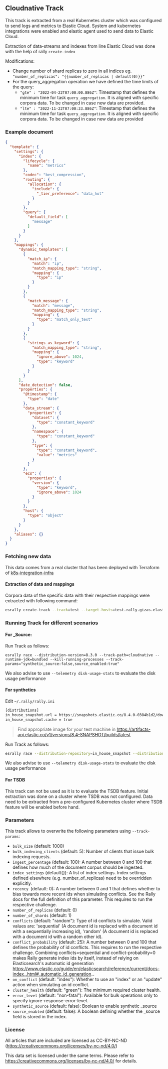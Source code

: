 ## Cloudnative Track

This track is extracted from a real Kubernetes cluster which was configured to send logs and metrics to Elastic Cloud.
System and kubernetes integrations were enabled and elastic agent used to send data to Elastic Cloud.

Extraction of data-streams and indexes from line Elastic Cloud was done with the help of rally `create-index`

Modifications:
* Change number of shard replicas to zero in all indices eg. `"number_of_replicas": "{{number_of_replicas | default(0)}}"`
*  For the query_aggregation operation we have defined the time limits of the query: 
   * `"gte" : "2022-04-22T07:00:00.886Z"`: Timestamp that defines the minimum time for task `query_aggregation`. It is aligned with specific corpora data. To be changed in case new data are provided.
   * `"lte" : "2022-11-22T07:00:33.886Z"`: Timestamp that defines the minimum time for task `query_aggregation`. It is aligned with specific corpora data. To be changed in case new data are provided

### Example document

```json
{
  "template": {
    "settings": {
      "index": {
        "lifecycle": {
          "name": "metrics"
        },
        "codec": "best_compression",
        "routing": {
          "allocation": {
            "include": {
              "_tier_preference": "data_hot"
            }
          }
        },
        "query": {
          "default_field": [
            "message"
          ]
        }
      }
    },
    "mappings": {
      "dynamic_templates": [
        {
          "match_ip": {
            "match": "ip",
            "match_mapping_type": "string",
            "mapping": {
              "type": "ip"
            }
          }
        },
        {
          "match_message": {
            "match": "message",
            "match_mapping_type": "string",
            "mapping": {
              "type": "match_only_text"
            }
          }
        },
        {
          "strings_as_keyword": {
            "match_mapping_type": "string",
            "mapping": {
              "ignore_above": 1024,
              "type": "keyword"
            }
          }
        }
      ],
      "date_detection": false,
      "properties": {
        "@timestamp": {
          "type": "date"
        },
        "data_stream": {
          "properties": {
            "dataset": {
              "type": "constant_keyword"
            },
            "namespace": {
              "type": "constant_keyword"
            },
            "type": {
              "type": "constant_keyword",
              "value": "metrics"
            }
          }
        },
        "ecs": {
          "properties": {
            "version": {
              "type": "keyword",
              "ignore_above": 1024
            }
          }
        },
        "host": {
          "type": "object"
        }
      }
    },
    "aliases": {}
  }
}
```


### Fetching new data

This data comes from a real cluster that has been deployed with Terraform of [k8s-integration-infra](https://github.com/elastic/k8s-integration-infra/tree/main/infra)

#### Extraction of data and mappings

Corpora data of the specific data with their respective mappings were extracted with following command:

```bash
esrally create-track --track=test --target-hosts=test.rally.gizas.elastic-observability-ocp.elastic.dev:9200 --client-options="use_ssl:true,verify_certs:false,ca_certs:false,basic_auth_user:'elastic',basic_auth_password:'C7GfaE950v74IwPZq6'" --datastreams="metrics-*, logs-*" --output-path=~/tracks
```

### Running Track for different scenarios

#### For _Source:
Run Track as follows:
```
esrally race --distribution-version=8.3.0 --track-path=cloudnative --runtime-jdk=bundled --kill-running-processes --track-params="synthetic_source:false,source_enabled:true"
```

We also advise to use `--telemetry disk-usage-stats` to evaluate the disk usage performance

#### For synthetics

Edit `~/.rally/rally.ini`

```bash
[distributions]
in_house_snapshot.url = https://snapshots.elastic.co/8.4.0-0384b1d2/downloads/elasticsearch/elasticsearch-8.4.0-SNAPSHOT-darwin-x86_64.tar.gz
in_house_snapshot.cache = true
```

> Find appropriate image for your test machine in https://artifacts-api.elastic.co/v1/versions/8.4-SNAPSHOT/builds/latest

Run Track as follows:

```bash
esrally race --distribution-repository=in_house_snapshot --distribution-version=8.4.0-SNAPSHOT --track-path=cloudnative --kill-running-processes --track-params="synthetic_source:true,source_enabled:true"
```

We also advise to use `--telemetry disk-usage-stats` to evaluate the disk usage performance

#### For TSDB 
This track can not be used as it is to evaluate the TSDB feature. Initial extraction was done on a cluster where TSDB was not configured. Data need to be extracted from a pre-configured Kubernetes cluster where TSDB feature will be enabled  before hand.

### Parameters

This track allows to overwrite the following parameters using `--track-params`:

* `bulk_size` (default: 1000)
* `bulk_indexing_clients` (default: 5): Number of clients that issue bulk indexing requests.
* `ingest_percentage` (default: 100): A number between 0 and 100 that defines how much of the document corpus should be ingested.
* `index_settings` (default{}): A list of index settings. Index settings defined elsewhere (e.g. number_of_replicas) need to be overridden explicitly.
* `recency `(default: 0): A number between 0 and 1 that defines whether to bias towards more recent ids when simulating conflicts. See the Rally docs for the full definition of this parameter. This requires to run the respective challenge.
* `number_of_replicas` (default: 0)
* `number_of_shards` (default: 1)
* `conflicts` (default: "random"): Type of id conflicts to simulate. Valid values are: 'sequential' (A document id is replaced with a document id with a sequentially increasing id), 'random' (A document id is replaced with a document id with a random other id).
* `conflict_probability` (default: 25): A number between 0 and 100 that defines the probability of id conflicts. This requires to run the respective challenge. Combining conflicts=sequential and conflict-probability=0 makes Rally generate index ids by itself, instead of relying on Elasticsearch's automatic id generation <https://www.elastic.co/guide/en/elasticsearch/reference/current/docs-index_.html#_automatic_id_generation>_.
* `on_conflict` (default: "index"): Whether to use an "index" or an "update" action when simulating an id conflict.
* `cluster_health` (default: "green"): The minimum required cluster health.
* `error_level` (default: "non-fatal"): Available for bulk operations only to specify ignore-response-error-level.
* `synthetic_source` (default: false): Boolean to enable synthetic _source
* `source_enabled` (default: false): A boolean defining whether the _source field is stored in the index.


### License

All articles that are included are licensed as CC-BY-NC-ND (https://creativecommons.org/licenses/by-nc-nd/4.0/)

This data set is licensed under the same terms. Please refer to https://creativecommons.org/licenses/by-nc-nd/4.0/ for details.
